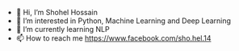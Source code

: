 - 👋 Hi, I’m  Shohel Hossain
- 👀 I’m interested in Python, Machine Learning and Deep Learning
- 🌱 I’m currently learning NLP
- 📫 How to reach me https://www.facebook.com/sho.hel.14

<!---
shohelbspi/shohelbspi is a ✨ special ✨ repository because its `README.md` (this file) appears on your GitHub profile.
You can click the Preview link to take a look at your changes.
--->
